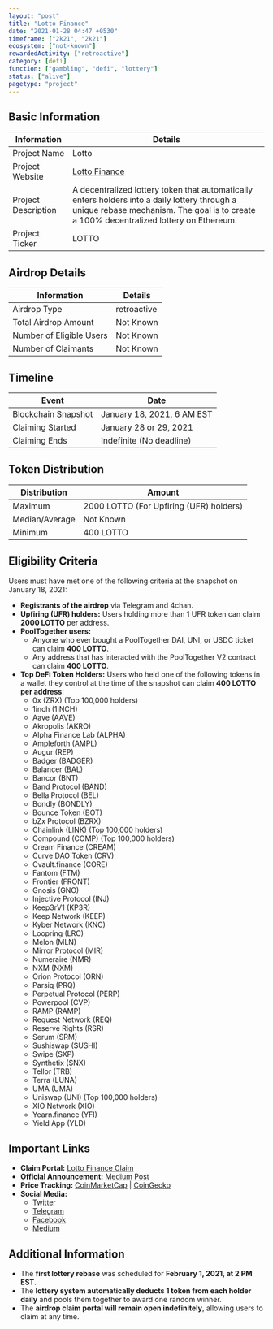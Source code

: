 ```yaml
---
layout: "post"
title: "Lotto Finance"
date: "2021-01-28 04:47 +0530"
timeframe: ["2k21", "2k21"]
ecosystem: ["not-known"]
rewardedActivity: ["retroactive"]
category: [defi]
function: ["gambling", "defi", "lottery"]
status: ["alive"]
pagetype: "project"
---
```


## Basic Information

| Information         | Details                                                                                                                                                                                 |
| ------------------- | --------------------------------------------------------------------------------------------------------------------------------------------------------------------------------------- |
| Project Name        | Lotto                                                                                                                                                                                   |
| Project Website     | [Lotto Finance](https://lotto.finance)                                                                                                                                                  |
| Project Description | A decentralized lottery token that automatically enters holders into a daily lottery through a unique rebase mechanism. The goal is to create a 100% decentralized lottery on Ethereum. |
| Project Ticker      | LOTTO                                                                                                                                                                                   |

## Airdrop Details

| Information              | Details     |
| ------------------------ | ----------- |
| Airdrop Type             | retroactive |
| Total Airdrop Amount     | Not Known   |
| Number of Eligible Users | Not Known   |
| Number of Claimants      | Not Known   |

## Timeline

| Event               | Date                       |
| ------------------- | -------------------------- |
| Blockchain Snapshot | January 18, 2021, 6 AM EST |
| Claiming Started    | January 28 or 29, 2021     |
| Claiming Ends       | Indefinite (No deadline)   |

## Token Distribution

| Distribution   | Amount                                  |
| -------------- | --------------------------------------- |
| Maximum        | 2000 LOTTO (For Upfiring (UFR) holders) |
| Median/Average | Not Known                               |
| Minimum        | 400 LOTTO                               |

## Eligibility Criteria

Users must have met one of the following criteria at the snapshot on January 18, 2021:

- **Registrants of the airdrop** via Telegram and 4chan.
- **Upfiring (UFR) holders:** Users holding more than 1 UFR token can claim **2000 LOTTO** per address.
- **PoolTogether users:**
  - Anyone who ever bought a PoolTogether DAI, UNI, or USDC ticket can claim **400 LOTTO**.
  - Any address that has interacted with the PoolTogether V2 contract can claim **400 LOTTO**.
- **Top DeFi Token Holders:** Users who held one of the following tokens in a wallet they control at the time of the snapshot can claim **400 LOTTO per address**:
  - 0x (ZRX) (Top 100,000 holders)
  - 1inch (1INCH)
  - Aave (AAVE)
  - Akropolis (AKRO)
  - Alpha Finance Lab (ALPHA)
  - Ampleforth (AMPL)
  - Augur (REP)
  - Badger (BADGER)
  - Balancer (BAL)
  - Bancor (BNT)
  - Band Protocol (BAND)
  - Bella Protocol (BEL)
  - Bondly (BONDLY)
  - Bounce Token (BOT)
  - bZx Protocol (BZRX)
  - Chainlink (LINK) (Top 100,000 holders)
  - Compound (COMP) (Top 100,000 holders)
  - Cream Finance (CREAM)
  - Curve DAO Token (CRV)
  - Cvault.finance (CORE)
  - Fantom (FTM)
  - Frontier (FRONT)
  - Gnosis (GNO)
  - Injective Protocol (INJ)
  - Keep3rV1 (KP3R)
  - Keep Network (KEEP)
  - Kyber Network (KNC)
  - Loopring (LRC)
  - Melon (MLN)
  - Mirror Protocol (MIR)
  - Numeraire (NMR)
  - NXM (NXM)
  - Orion Protocol (ORN)
  - Parsiq (PRQ)
  - Perpetual Protocol (PERP)
  - Powerpool (CVP)
  - RAMP (RAMP)
  - Request Network (REQ)
  - Reserve Rights (RSR)
  - Serum (SRM)
  - Sushiswap (SUSHI)
  - Swipe (SXP)
  - Synthetix (SNX)
  - Tellor (TRB)
  - Terra (LUNA)
  - UMA (UMA)
  - Uniswap (UNI) (Top 100,000 holders)
  - XIO Network (XIO)
  - Yearn.finance (YFI)
  - Yield App (YLD)

## Important Links

- **Claim Portal:** [Lotto Finance Claim](https://lotto.finance/claim)
- **Official Announcement:** [Medium Post](https://medium.com/lottofinance/lotto-the-first-ever-lottery-token-goes-live-this-week-via-airdrop-to-defi-users-c6ac14dee9bf)
- **Price Tracking:** [CoinMarketCap](https://coinmarketcap.com/currencies/lotto) |
  [CoinGecko](https://www.coingecko.com/en/coins/lotto)
- **Social Media:**
  - [Twitter](https://twitter.com/LottoFinance)
  - [Telegram](https://t.me/LottoFinance)
  - [Facebook](https://www.facebook.com/lottofinance)
  - [Medium](https://medium.com/lottofinance)

## Additional Information

- The **first lottery rebase** was scheduled for **February 1, 2021, at 2 PM EST**.
- The **lottery system automatically deducts 1 token from each holder daily** and pools them together to award one random winner.
- The **airdrop claim portal will remain open indefinitely**, allowing users to claim at any time.